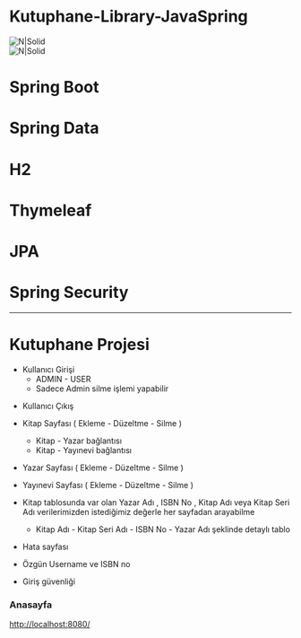 <h1 class="code-line" data-line-start=0 data-line-end=1 ><a id="KutuphaneLibraryJavaSpring_0"></a>Kutuphane-Library-JavaSpring</h1>
<p class="has-line-data" data-line-start="2" data-line-end="4"><img src="https://bilisim.io/wp-content/uploads/2019/11/spring-boot.jpg" alt="N|Solid"><br>
<img src="https://miro.medium.com/max/8218/1*Z_Hy_jgKtu0HFGhNMxGTKw.png" alt="N|Solid"></p>
<h1 class="code-line" data-line-start=5 data-line-end=6 ><a id="Spring_Boot_5"></a>Spring Boot</h1>
<h1 class="code-line" data-line-start=6 data-line-end=7 ><a id="Spring_Data_6"></a>Spring Data</h1>
<h1 class="code-line" data-line-start=7 data-line-end=8 ><a id="H2_7"></a>H2</h1>
<h1 class="code-line" data-line-start=8 data-line-end=9 ><a id="Thymeleaf_8"></a>Thymeleaf</h1>
<h1 class="code-line" data-line-start=9 data-line-end=10 ><a id="JPA_9"></a>JPA</h1>
<h1 class="code-line" data-line-start=10 data-line-end=11 ><a id="Spring_Security_10"></a>Spring Security</h1>
<hr>
<h1 class="code-line" data-line-start=14 data-line-end=15 ><a id="Kutuphane_Projesi_14"></a>Kutuphane Projesi</h1>
<ul>
<li class="has-line-data" data-line-start="16" data-line-end="19">Kullanıcı Girişi
<ul>
<li class="has-line-data" data-line-start="17" data-line-end="18">ADMIN - USER</li>
<li class="has-line-data" data-line-start="18" data-line-end="19">Sadece Admin silme işlemi yapabilir</li>
</ul>
</li>
</ul>
<ul>
<li class="has-line-data" data-line-start="21" data-line-end="23">
<p class="has-line-data" data-line-start="21" data-line-end="22">Kullanıcı Çıkış</p>
</li>
<li class="has-line-data" data-line-start="23" data-line-end="26">
<p class="has-line-data" data-line-start="23" data-line-end="24">Kitap Sayfası ( Ekleme - Düzeltme - Silme )</p>
<ul>
<li class="has-line-data" data-line-start="24" data-line-end="25">Kitap - Yazar bağlantısı</li>
<li class="has-line-data" data-line-start="25" data-line-end="26">Kitap - Yayınevi bağlantısı</li>
</ul>
</li>
</ul>
<ul>
<li class="has-line-data" data-line-start="28" data-line-end="29">
<p class="has-line-data" data-line-start="28" data-line-end="29">Yazar Sayfası ( Ekleme - Düzeltme - Silme )</p>
</li>
<li class="has-line-data" data-line-start="29" data-line-end="31">
<p class="has-line-data" data-line-start="29" data-line-end="30">Yayınevi Sayfası ( Ekleme - Düzeltme - Silme )</p>
</li>
<li class="has-line-data" data-line-start="31" data-line-end="33">
<p class="has-line-data" data-line-start="31" data-line-end="32">Kitap tablosunda var olan Yazar Adı , ISBN No , Kitap Adı veya Kitap Seri Adı verilerimizden istediğimiz değerle her sayfadan arayabilme</p>
<ul>
<li class="has-line-data" data-line-start="32" data-line-end="33">Kitap Adı - Kitap Seri Adı - ISBN No - Yazar Adı şeklinde detaylı tablo</li>
</ul>
</li>
</ul>
<ul>
<li class="has-line-data" data-line-start="35" data-line-end="37">
<p class="has-line-data" data-line-start="35" data-line-end="36">Hata sayfası</p>
</li>
<li class="has-line-data" data-line-start="37" data-line-end="39">
<p class="has-line-data" data-line-start="37" data-line-end="38">Özgün Username ve ISBN no</p>
</li>
<li class="has-line-data" data-line-start="39" data-line-end="40">
<p class="has-line-data" data-line-start="39" data-line-end="40">Giriş güvenliği</p>
</li>
</ul>
<h3 class="code-line" data-line-start=42 data-line-end=43 ><a id="Anasayfa_42"></a>Anasayfa</h3>
<p class="has-line-data" data-line-start="43" data-line-end="44"><a href="http://localhost:8080/">http://localhost:8080/</a></p>
